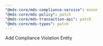 ```yaml
---
"@mds-core/mds-compliance-service": minor
"@mds-core/mds-policy": patch
"@mds-core/mds-transaction-api": patch
"@mds-core/mds-types": patch
---
```


Add Compliance Violation Entity
